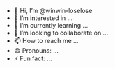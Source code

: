 - 👋 Hi, I’m @winwin-loselose
- 👀 I’m interested in ...
- 🌱 I’m currently learning ...
- 💞️ I’m looking to collaborate on ...
- 📫 How to reach me ...
- 😄 Pronouns: ...
- ⚡ Fun fact: ...

<!---
winwin-loselose/winwin-loselose is a ✨ special ✨ repository because its `README.md` (this file) appears on your GitHub profile.
You can click the Preview link to take a look at your changes.
--->
